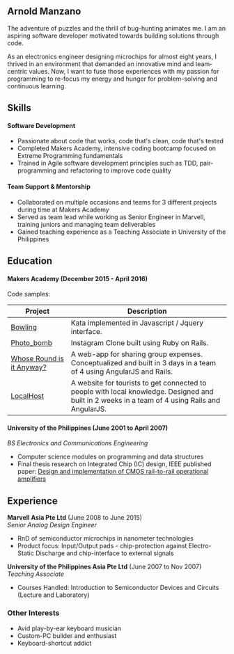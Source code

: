## Arnold Manzano

The adventure of puzzles and the thrill of bug-hunting animates me. I am an aspiring software developer motivated towards building solutions through code.

As an electronics engineer designing microchips for almost eight years, I thrived in an environment that demanded an innovative mind and team-centric values. Now, I want to fuse those experiences with my passion for programming to re-focus my energy and hunger for problem-solving and continuous learning.

## Skills

#### Software Development
- Passionate about code that works, code that's clean, code that's tested
- Completed Makers Academy, intensive coding bootcamp focused on Extreme Programming fundamentals
- Trained in Agile software development principles such as TDD, pair-programming and refactoring to improve code quality

#### Team Support & Mentorship
- Collaborated on multiple occasions and teams for 3 different projects during time at Makers Academy
- Served as team lead while working as Senior Engineer in Marvell, training juniors and managing team deliverables
- Gained teaching experience as a Teaching Associate in University of the Philippines

## Education

#### Makers Academy (December 2015 - April 2016)
Code samples:

| Project | Description |
| --- | --- |
| [Bowling](https://github.com/arnoldmanzano/bowling-challenge) | Kata implemented in Javascript / Jquery interface. |
| [Photo_bomb](https://github.com/arnoldmanzano/instagram-challenge) | Instagram Clone built using Ruby on Rails.|
| [Whose Round is it Anyway?](https://github.com/2blastoff/Whos-round-is-it-anyway) | A web-app for sharing group expenses. Conceptualized and built in 3 days in a team of 4 using AngularJS and Rails.|
| [LocalHost](https://github.com/arnoldmanzano/local-knowledge) | A website for tourists to get connected to people with local knowledge. Designed and built in 2 weeks in a team of 4 using Rails and AngularJS. |


#### University of the Philippines (June 2001 to April 2007)
*BS Electronics and Communications Engineering*
- Computer science modules on programming and data structures
- Final thesis research on Integrated Chip (IC) design, IEEE published paper: [Design and implementation of CMOS rail-to-rail operational amplifiers](http://ieeexplore.ieee.org/xpl/articleDetails.jsp?arnumber=4391985&filter%3DAND%28p_IS_Number%3A4391972%29)

## Experience
**Marvell Asia Pte Ltd** (June 2008 to June 2015)  
*Senior Analog Design Engineer*
- RnD of semiconductor microchips in nanometer technologies
- Product focus: Input/Output pads - chip-protection against Electro-Static Discharge and chip-interface to external signals

**University of the Philippines Asia Pte Ltd** (June 2007 to Nov 2007)    
*Teaching Associate*
- Courses Handled: Introduction to Semiconductor Devices and Circuits (Lecture and Laboratory)

### Other Interests
- Avid play-by-ear keyboard musician
- Custom-PC builder and enthusiast
- Keyboard-shortcut addict
